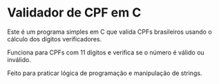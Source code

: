 # Validador de CPF em C

Este é um programa simples em C que valida CPFs brasileiros usando o cálculo dos dígitos verificadores.

Funciona para CPFs com 11 dígitos e verifica se o número é válido ou inválido.

Feito para praticar lógica de programação e manipulação de strings.
